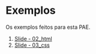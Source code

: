 # Exemplos

Os exemplos feitos para esta PAE.

1. [Slide - 02_html](https://github.com/dobbinx3/maua/tree/master/pae/desenvolvimento_de_sites_responsivos_e_modernos/exemplos/aula_02)
2. [Slide - 03_css](https://github.com/dobbinx3/maua/tree/master/pae/desenvolvimento_de_sites_responsivos_e_modernos/exemplos/aula_03)
